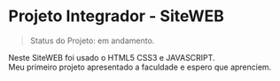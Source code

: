 <h1>Projeto Integrador - SiteWEB </h1>

>Status do Projeto: em andamento.

Neste SiteWEB foi usado o HTML5 CSS3 e JAVASCRIPT.</br> 
Meu primeiro projeto apresentado a faculdade e espero que aprenciem.
